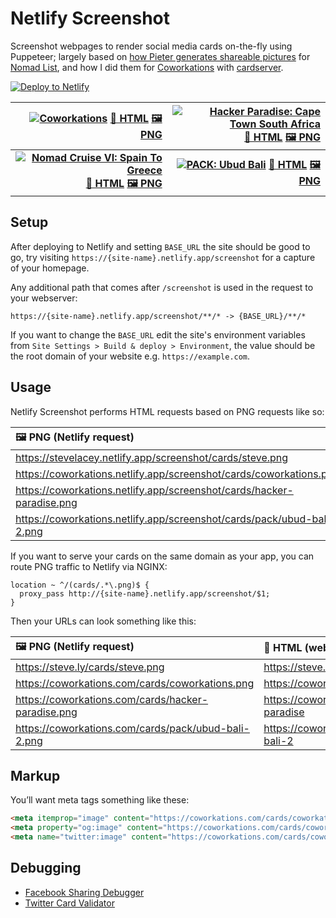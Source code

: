 Netlify Screenshot
==================

Screenshot webpages to render social media cards on-the-fly using Puppeteer; largely based on [how Pieter generates shareable pictures](https://levels.io/phantomjs-social-media-share-pictures) for [Nomad List](https://nomadlist.com), and how I did them for [Coworkations](https://coworkations.com) with [cardserver](https://github.com/stevelacey/cardserver).

[![Deploy to Netlify](https://www.netlify.com/img/deploy/button.svg)](https://app.netlify.com/start/deploy?repository=https://github.com/stevelacey/netlify-screenshot)

| [![Coworkations](https://coworkations.com/cards/coworkations.png)](https://coworkations.com/cards/coworkations.png) [📄 HTML](https://coworkations.com/cards/coworkations) [🖼️ PNG](https://coworkations.com/cards/coworkations.png) | [![Hacker Paradise: Cape Town South Africa](https://coworkations.com/cards/hacker-paradise/cape-town-south-africa.png)](https://coworkations.com/cards/hacker-paradise/cape-town-south-africa.png) [📄 HTML](https://coworkations.com/cards/hacker-paradise/cape-town-south-africa) [🖼️ PNG](https://coworkations.com/cards/hacker-paradise/cape-town-south-africa.png) |
| --: | --: |
| **[![Nomad Cruise VI: Spain To Greece](https://coworkations.com/cards/nomad-cruise/nomad-cruise-vi-spain-to-greece.png)](https://coworkations.com/cards/nomad-cruise/nomad-cruise-vi-spain-to-greece.png) [📄 HTML](https://coworkations.com/cards/nomad-cruise/nomad-cruise-vi-spain-to-greece) [🖼️ PNG](https://coworkations.com/cards/nomad-cruise/nomad-cruise-vi-spain-to-greece.png)** | **[![PACK: Ubud Bali](https://coworkations.com/cards/pack/ubud-bali-2.png)](https://coworkations.com/cards/pack/ubud-bali-2.png) [📄 HTML](https://coworkations.com/cards/pack/ubud-bali-2) [🖼️ PNG](https://coworkations.com/cards/pack/ubud-bali-2.png)** |


Setup
-----

After deploying to Netlify and setting `BASE_URL` the site should be good to go, try visiting `https://{site-name}.netlify.app/screenshot` for a capture of your homepage.

Any additional path that comes after `/screenshot` is used in the request to your webserver:

```
https://{site-name}.netlify.app/screenshot/**/* -> {BASE_URL}/**/*
```

If you want to change the `BASE_URL` edit the site's environment variables from `Site Settings > Build & deploy > Environment`, the value should be the root domain of your website e.g. `https://example.com`.


Usage
-----

Netlify Screenshot performs HTML requests based on PNG requests like so:

| 🖼 PNG (Netlify request) | 📄 HTML (webserver request) |
| :--------------------------------------------------------------------- | :---------------------------------------------- |
| https://stevelacey.netlify.app/screenshot/cards/steve.png              | https://steve.ly/cards/steve                    |
| https://coworkations.netlify.app/screenshot/cards/coworkations.png     | https://coworkations.com/cards/coworkations     |
| https://coworkations.netlify.app/screenshot/cards/hacker-paradise.png  | https://coworkations.com/cards/hacker-paradise  |
| https://coworkations.netlify.app/screenshot/cards/pack/ubud-bali-2.png | https://coworkations.com/cards/pack/ubud-bali-2 |

If you want to serve your cards on the same domain as your app, you can route PNG traffic to Netlify via NGINX:

```
location ~ ^/(cards/.*\.png)$ {
  proxy_pass http://{site-name}.netlify.app/screenshot/$1;
}
```

Then your URLs can look something like this:

| 🖼 PNG (Netlify request) | 📄 HTML (webserver request) |
| :-------------------------------------------------- | :---------------------------------------------- |
| https://steve.ly/cards/steve.png                    | https://steve.ly/cards/steve                    |
| https://coworkations.com/cards/coworkations.png     | https://coworkations.com/cards/coworkations     |
| https://coworkations.com/cards/hacker-paradise.png  | https://coworkations.com/cards/hacker-paradise  |
| https://coworkations.com/cards/pack/ubud-bali-2.png | https://coworkations.com/cards/pack/ubud-bali-2 |


Markup
------

You’ll want meta tags something like these:

```html
<meta itemprop="image" content="https://coworkations.com/cards/coworkations.png">
<meta property="og:image" content="https://coworkations.com/cards/coworkations.png">
<meta name="twitter:image" content="https://coworkations.com/cards/coworkations.png">
```


Debugging
---------

- [Facebook Sharing Debugger](https://developers.facebook.com/tools/debug)
- [Twitter Card Validator](https://cards-dev.twitter.com/validator)
